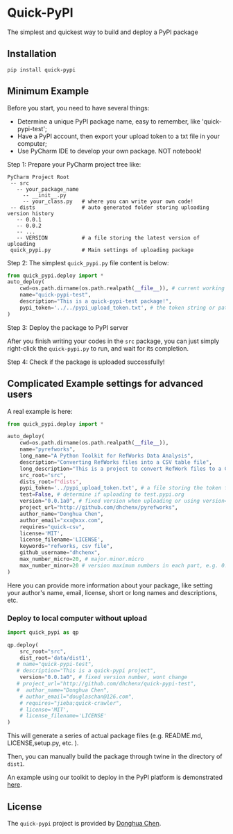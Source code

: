 # Quick-PyPI

The simplest and quickest way to build and deploy a PyPI package

## Installation
```pip
pip install quick-pypi
```

## Minimum Example

Before you start, you need to have several things:
- Determine a unique PyPI package name, easy to remember, like 'quick-pypi-test';
- Have a PyPI account, then export your upload token to a txt file in your computer;
- Use PyCharm IDE to develop your own package. NOT notebook!

Step 1: Prepare your PyCharm project tree like:
```
PyCharm Project Root
 -- src
   -- your_package_name
     -- __init__.py
     -- your_class.py   # where you can write your own code!
 -- dists               # auto generated folder storing uploading version history
   -- 0.0.1
   -- 0.0.2
   -- ...
   -- VERSION           # a file storing the latest version of uploading
 quick_pypi.py          # Main settings of uploading package
```

Step 2: The simplest `quick_pypi.py` file content is below: 
```python
from quick_pypi.deploy import *
auto_deploy(
    cwd=os.path.dirname(os.path.realpath(__file__)), # current working directory, generally as project root
    name="quick-pypi-test",
    description="This is a quick-pypi-test package!",
    pypi_token='../../pypi_upload_token.txt', # the token string or path from your PyPI account
)
```

Step 3: Deploy the package to PyPI server

After you finish writing your codes in the `src` package, you can just simply right-click the `quick-pypi.py` to run, and wait for its completion.

Step 4: Check if the package is uploaded successfully!

## Complicated Example settings for advanced users

A real example is here:

```python
from quick_pypi.deploy import *

auto_deploy(
    cwd=os.path.dirname(os.path.realpath(__file__)),
    name="pyrefworks",
    long_name="A Python Toolkit for RefWorks Data Analysis",
    description="Converting RefWorks files into a CSV table file",
    long_description="This is a project to convert RefWork files to a CSV file",
    src_root="src",
    dists_root=f"dists",
    pypi_token='../pypi_upload_token.txt', # a file storing the token from your PyPI account
    test=False, # determine if uploading to test.pypi.org
    version="0.0.1a0", # fixed version when uploading or using version='auto'
    project_url="http://github.com/dhchenx/pyrefworks",
    author_name="Donghua Chen",
    author_email="xxx@xxx.com",
    requires="quick-csv",
    license='MIT',
    license_filename='LICENSE',
    keywords="refworks, csv file",
    github_username="dhchenx",
    max_number_micro=20, # major.minor.micro
    max_number_minor=20 # version maximum numbers in each part, e.g. 0.0.20 --> 0.1.0; 0.20.20 --> 1.0.0
)
```
Here you can provide more information about your package, like setting your author's name, email, license, short or long names and descriptions, etc. 

### Deploy to local computer without upload

```python
import quick_pypi as qp

qp.deploy(
    src_root="src",
    dist_root='data/dist1',
   # name="quick-pypi-test",
   # description="This is a quick-pypi project",
    version="0.0.1a0", # fixed version number, wont change
   # project_url="http://github.com/dhchenx/quick-pypi-test",
   #  author_name="Donghua Chen",
    # author_email="douglaschan@126.com",
    # requires="jieba;quick-crawler",
    # license='MIT',
    # license_filename='LICENSE'
)
```
This will generate a series of actual package files (e.g. README.md, LICENSE,setup.py, etc. ).

Then, you can manually build the package through twine in the directory of `dist1`. 

An example using our toolkit to deploy in the PyPI platform is demonstrated [here](https://pypi.org/project/pyrefworks/).

## License
The `quick-pypi` project is provided by [Donghua Chen](https://github.com/dhchenx). 

